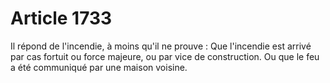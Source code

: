 # Article 1733

Il répond de l'incendie, à moins qu'il ne prouve :   Que l'incendie est arrivé par cas fortuit ou force majeure, ou par vice de construction.   Ou que le feu a été communiqué par une maison voisine.